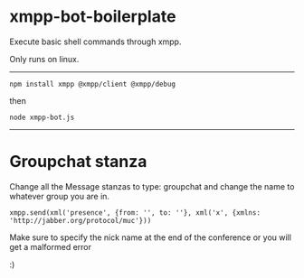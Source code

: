 # xmpp-bot-boilerplate
Execute basic shell commands through xmpp. 

Only runs on linux.

---

`npm install xmpp @xmpp/client @xmpp/debug ` 

then

`node xmpp-bot.js`

---

# Groupchat stanza

Change all the Message stanzas to type: groupchat and change the name to whatever group you are in.

`xmpp.send(xml('presence', {from: '', to: ''}, xml('x', {xmlns: 'http://jabber.org/protocol/muc'}))`

Make sure to specify the nick name at the end of the conference or you will get a malformed error

:)
